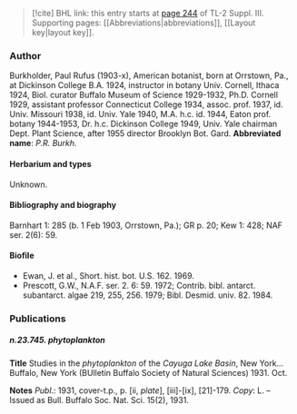 > [!cite] BHL link: this entry starts at [page 244](https://www.biodiversitylibrary.org/page/33266551) of TL-2 Suppl. III.
> Supporting pages: [[Abbreviations|abbreviations]], [[Layout key|layout key]].

### Author

Burkholder, Paul Rufus (1903-x), American botanist, born at Orrstown, Pa., at Dickinson College B.A. 1924, instructor in botany Univ. Cornell, Ithaca 1924, Biol. curator Buffalo Museum of Science 1929-1932, Ph.D. Cornell 1929, assistant professor Connecticut College 1934, assoc. prof. 1937, id. Univ. Missouri 1938, id. Univ. Yale 1940, M.A. h.c. id. 1944, Eaton prof. botany 1944-1953, Dr. h.c. Dickinson College 1949, Univ. Yale chairman Dept. Plant Science, after 1955 director Brooklyn Bot. Gard. 
**Abbreviated name**: *P.R. Burkh.*

#### Herbarium and types

Unknown.

#### Bibliography and biography

Barnhart 1: 285 (b. 1 Feb 1903, Orrstown, Pa.); GR p. 20; Kew 1: 428; NAF ser. 2(6): 59.

#### Biofile

- Ewan, J. et al., Short. hist. bot. U.S. 162. 1969.
- Prescott, G.W., N.A.F. ser. 2. 6: 59. 1972; Contrib. bibl. antarct. subantarct. algae 219, 255, 256. 1979; Bibl. Desmid. univ. 82. 1984.

### Publications

##### n.23.745. phytoplankton

**Title**
Studies in the *phytoplankton* of the *Cayuga Lake Basin*, New York... Buffalo, New York (BUlletin Buffalo Society of Natural Sciences) 1931. Oct.

**Notes**
*Publ*.: 1931, cover-t.p., p. \[ii, *plate*\], \[iii\]-\[ix\], \[21\]-179. *Copy*: L. – Issued as Bull. Buffalo Soc. Nat. Sci. 15(2), 1931.

